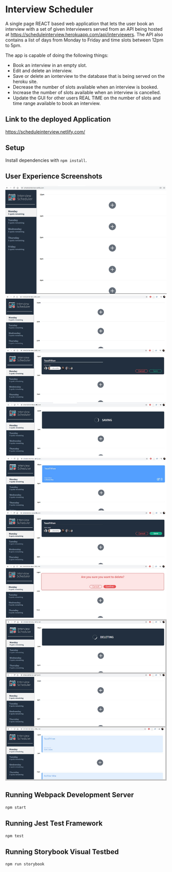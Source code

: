 # Interview Scheduler
A single page REACT based web application that lets the user book an interview with a set of given Interviewers served from an API being hosted at https://scheduleinterview.herokuapp.com/api/interviewers. The API also contains a list of days from Monday to Friday and time slots between 12pm to 5pm.

The app is capable of doing the following things:
- Book an interview in an empty slot.
- Edit and delete an interview.
- Save or delete an ionterview to the database that is being served on the heroku site.
- Decrease the number of slots available when an interview is booked.
- Increase the number of slots available when an interview is cancelled.
- Update the GUI for other users REAL TIME on the number of slots and time range available to book an interview.   

## Link to the deployed Application

https://scheduleinterview.netlify.com/  

## Setup

Install dependencies with `npm install`.

## User Experience Screenshots

!["LandingPage"](screenshots/1.landing_pg.PNG)
!["Booking_interview_process"](screenshots/2.booking_interview_process.PNG)
!["Edit_delete_interview"](screenshots/3.edit_delete_interview.PNG)
!["Multiple_interview and slot update"](screenshots/4.delete_and_multiple_interview.PNG)

## Running Webpack Development Server

```sh
npm start
```

## Running Jest Test Framework

```sh
npm test
```

## Running Storybook Visual Testbed

```sh
npm run storybook
```
